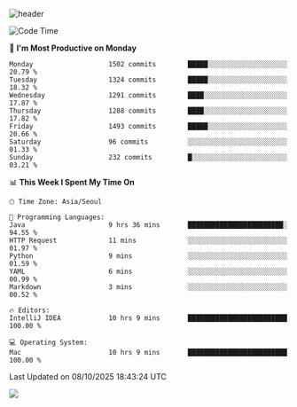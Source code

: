 ![header](https://capsule-render.vercel.app/api?type=Egg&color=timeAuto&height=300&section=header&text=PoPo&fontSize=90&animation=fadeIn)

  <!--START_SECTION:waka-->
![Code Time](http://img.shields.io/badge/Code%20Time-3%2C017%20hrs%2022%20mins-blue)

📅 **I'm Most Productive on Monday** 

```text
Monday                   1502 commits        █████░░░░░░░░░░░░░░░░░░░░   20.79 % 
Tuesday                  1324 commits        █████░░░░░░░░░░░░░░░░░░░░   18.32 % 
Wednesday                1291 commits        ████░░░░░░░░░░░░░░░░░░░░░   17.87 % 
Thursday                 1288 commits        ████░░░░░░░░░░░░░░░░░░░░░   17.82 % 
Friday                   1493 commits        █████░░░░░░░░░░░░░░░░░░░░   20.66 % 
Saturday                 96 commits          ░░░░░░░░░░░░░░░░░░░░░░░░░   01.33 % 
Sunday                   232 commits         █░░░░░░░░░░░░░░░░░░░░░░░░   03.21 % 
```


📊 **This Week I Spent My Time On** 

```text
🕑︎ Time Zone: Asia/Seoul

💬 Programming Languages: 
Java                     9 hrs 36 mins       ████████████████████████░   94.55 % 
HTTP Request             11 mins             ░░░░░░░░░░░░░░░░░░░░░░░░░   01.97 % 
Python                   9 mins              ░░░░░░░░░░░░░░░░░░░░░░░░░   01.59 % 
YAML                     6 mins              ░░░░░░░░░░░░░░░░░░░░░░░░░   00.99 % 
Markdown                 3 mins              ░░░░░░░░░░░░░░░░░░░░░░░░░   00.52 % 

🔥 Editors: 
IntelliJ IDEA            10 hrs 9 mins       █████████████████████████   100.00 % 

💻 Operating System: 
Mac                      10 hrs 9 mins       █████████████████████████   100.00 % 
```


 Last Updated on 08/10/2025 18:43:24 UTC
<!--END_SECTION:waka-->



<img src="https://capsule-render.vercel.app/api?type=Egg&color=timeAuto&height=300&section=footer&text=PoPo&fontSize=90&animation=fadeIn&reversal=true" />

